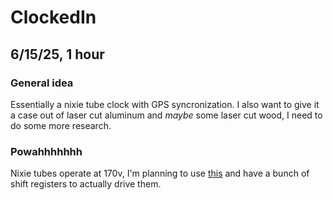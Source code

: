 # ClockedIn

## 6/15/25, 1 hour

### General idea

Essentially a nixie tube clock with GPS syncronization. I also want to give it a case out of laser cut aluminum and *maybe* some laser cut wood, I need to do some more research. 

### Powahhhhhhh

Nixie tubes operate at 170v, I'm planning to use [this](https://omnixie.com/products/nch8200hv-nixie-hv-power-module?variant=36238768242855) and have a bunch of shift registers to actually drive them.